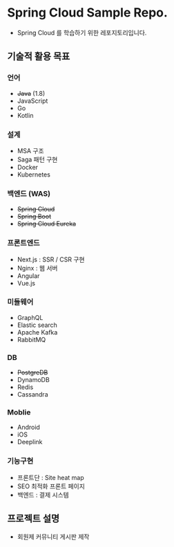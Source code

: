 # Spring Cloud Sample Repo.
* Spring Cloud 를 학습하기 위한 레포지토리입니다.



## 기술적 활용 목표

### 언어

- ~~Java~~ (1.8)
- JavaScript
- Go
- Kotlin


### 설계

* MSA 구조
* Saga 패턴 구현
* Docker
* Kubernetes



### 백엔드 (WAS)

* ~~Spring Cloud~~
* ~~Spring Boot~~
* ~~Spring Cloud Eureka~~
  

### 프론트엔드

* Next.js : SSR / CSR 구현
* Nginx : 웹 서버
* Angular
* Vue.js



### 미들웨어

* GraphQL
* Elastic search
* Apache Kafka
* RabbitMQ



### DB

* ~~PostgreDB~~
* DynamoDB
* Redis
* Cassandra



### Moblie

* Android
* iOS
* Deeplink



### 기능구현

* 프론트단 : Site heat map
* SEO 최적화 프론트 페이지
* 백엔드 : 결제 시스템



## 프로젝트 설명

* 회원제 커뮤니티 게시판 제작
